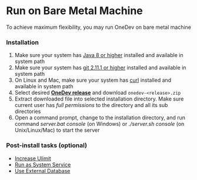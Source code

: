 # Run on Bare Metal Machine

To achieve maximum flexibility, you may run OneDev on bare metal machine

### Installation

1. Make sure your system has [Java 8 or higher](https://www.oracle.com/technetwork/java/javase/downloads/index.html) installed and available in system path 
1. Make sure your system has [git 2.11.1 or higher](https://git-scm.com/downloads) installed and available in system path
1. On Linux and Mac, make sure your system has [curl](https://curl.haxx.se) installed and available in system path
1. Select desired [**OneDev release**](https://code.onedev.io/projects/onedev-server/builds?query=%22Job%22+is+%22Release%22)  and download `onedev-<release>.zip`
1. Extract downloaded file into selected installation directory. Make sure current user has *full permissions* to the directory and all its sub directories
1. Open a command prompt, change to the installation directory, and run command _server.bat console_ (on Windows) or _./server.sh console_ (on Unix/Linux/Mac) to start the server

### Post-install tasks (optional)

 * [Increase Ulimit](increase-ulimit.md)
 * [Run as System Service](run-as-system-service.md)
 * [Use External Database](use-external-database.md)